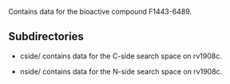 Contains data for the bioactive compound F1443-6489.

## Subdirectories

- cside/ contains data for the C-side search space on rv1908c.

- nside/ contains data for the N-side search space on rv1908c.

